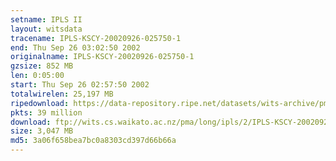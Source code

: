 ```yaml
---
setname: IPLS II
layout: witsdata
tracename: IPLS-KSCY-20020926-025750-1
end: Thu Sep 26 03:02:50 2002
originalname: IPLS-KSCY-20020926-025750-1
gzsize: 852 MB
len: 0:05:00
start: Thu Sep 26 02:57:50 2002
totalwirelen: 25,197 MB
ripedownload: https://data-repository.ripe.net/datasets/wits-archive/pma/long/ipls/2/IPLS-KSCY-20020926-025750-1.gz
pkts: 39 million
download: ftp://wits.cs.waikato.ac.nz/pma/long/ipls/2/IPLS-KSCY-20020926-025750-1.gz
size: 3,047 MB
md5: 3a06f658bea7bc0a8303cd397d66b66a
---
```

